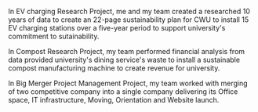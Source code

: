 In EV charging Research Project, me and my team created a researched 10 years of data to create an 22-page sustainability plan for CWU to install 15 EV charging stations over a five-year period to support university's commitment to sutainability. 

In Compost Research Project, my team performed financial analysis from data provided university's dining service's waste to install a sustainable compost manufacturing machine to create revenue for university. 

In Big Merger Project Management Project, my team worked with merging of two competitive company into a single company delivering its Office space, IT infrastructure, Moving, Orientation and Website launch.
